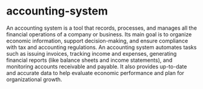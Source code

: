 # accounting-system
An accounting system is a tool that records, processes, and manages all the financial operations of a company or business. Its main goal is to organize economic information, support decision-making, and ensure compliance with tax and accounting regulations. An accounting system automates tasks such as issuing invoices, tracking income and expenses, generating financial reports (like balance sheets and income statements), and monitoring accounts receivable and payable. It also provides up-to-date and accurate data to help evaluate economic performance and plan for organizational growth.